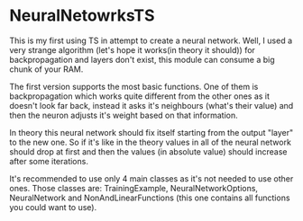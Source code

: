 # NeuralNetowrksTS
This is my first using TS in attempt to create a neural network. Well, I used a very strange 
algorithm (let's hope it works(in theory it should)) for backpropagation and layers don't exist, 
this module can consume a big chunk of your RAM.

The first version supports the most basic functions. One of them is backpropagation 
which works quite different from the other ones as it doesn't look far back, instead 
it asks it's neighbours (what's their value) and then the neuron adjusts it's weight 
based on that information. 

In theory this neural network should fix itself starting from the output "layer" to the new one.
So if it's like in the theory values in all of the neural network should drop at first and then 
the values (in absolute value) should increase after some iterations.

It's recommended to use only 4 main classes as it's not needed to use other ones.
Those classes are: TrainingExample, NeuralNetworkOptions, NeuralNetwork and 
NonAndLinearFunctions (this one contains all functions you could want to use).





